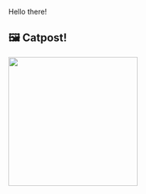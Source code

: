 Hello there!



## 🖼️ Catpost!

<sub>
    <img src="https://cdn2.thecatapi.com/images/9j5.jpg" height="256">
</sub>

